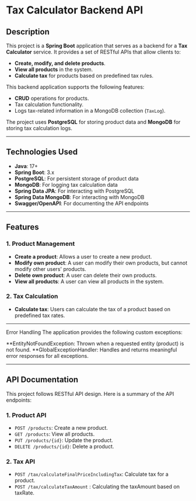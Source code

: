 # Tax Calculator Backend API

## Description

This project is a **Spring Boot** application that serves as a backend for a **Tax Calculator** service. It provides a set of RESTful APIs that allow clients to:

- **Create, modify, and delete products**.
- **View all products** in the system.
- **Calculate tax** for products based on predefined tax rules.

This backend application supports the following features:

- **CRUD** operations for products.
- Tax calculation functionality.
- Logs tax-related information in a MongoDB collection (`TaxLog`).

The project uses **PostgreSQL** for storing product data and **MongoDB** for storing tax calculation logs.

---

## Technologies Used

- **Java**: 17+
- **Spring Boot**: 3.x
- **PostgreSQL**: For persistent storage of product data
- **MongoDB**: For logging tax calculation data
- **Spring Data JPA**: For interacting with PostgreSQL
- **Spring Data MongoDB**: For interacting with MongoDB
- **Swagger/OpenAPI**: For documenting the API endpoints

---

## Features

### 1. **Product Management**
   - **Create a product**: Allows a user to create a new product.
   - **Modify own product**: A user can modify their own products, but cannot modify other users' products.
   - **Delete own product**: A user can delete their own products.
   - **View all products**: A user can view all products in the system.

### 2. **Tax Calculation**
   - **Calculate tax**: Users can calculate the tax of a product based on predefined tax rates.

---

Error Handling
The application provides the following custom exceptions:

**EntityNotFoundException: Thrown when a requested entity (product) is not found.
**GlobalExceptionHandler: Handles and returns meaningful error responses for all exceptions.

---
## API Documentation

This project follows RESTful API design. Here is a summary of the API endpoints:

### 1. **Product API**
   - `POST /products`: Create a new product.
   - `GET /products`: View all products.
   - `PUT /products/{id}`: Update the product.
   - `DELETE /products/{id}`: Delete a product.
   
### 2. **Tax API**
   - `POST /tax/calculateFinalPriceIncludingTax`: Calculate tax for a product.
   - `POST /tax/calculateTaxAmount` : Calculating the taxAmount based on taxRate.



